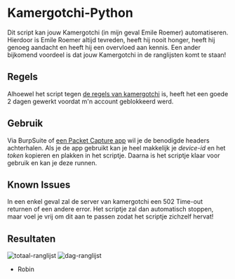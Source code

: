 # Kamergotchi-Python
Dit script kan jouw Kamergotchi (in mijn geval Emile Roemer) automatiseren. Hierdoor is Emile Roemer altijd tevreden, heeft hij nooit honger, heeft hij genoeg aandacht en heeft hij een overvloed aan kennis.
Een ander bijkomend voordeel is dat jouw Kamergotchi in de ranglijsten komt te staan!



## Regels
Alhoewel het script tegen [de regels van kamergotchi](https://web.archive.org/web/20170221212443/http://www.kamergotchi.nl/faq/) is, heeft het een goede 2 dagen gewerkt voordat m'n account geblokkeerd werd.

## Gebruik
Via BurpSuite of [een Packet Capture app](https://play.google.com/store/apps/details?id=app.greyshirts.sslcapture) wil je de benodigde headers achterhalen. Als je de app gebruikt kan je heel makkelijk je *device-id* en het *token* kopieren en plakken in het scriptje.
Daarna is het scriptje klaar voor gebruik en kan je deze runnen.

## Known Issues
In een enkel geval zal de server van kamergotchi een 502 Time-out returnen of een andere error. Het scriptje zal dan automatisch stoppen, maar voel je vrij om dit aan te passen zodat het scriptje zichzelf hervat!

## Resultaten
![totaal-ranglijst](http://i.imgur.com/OyyT76Q.png) ![dag-ranglijst](http://i.imgur.com/x0odavP.png)

- Robin
